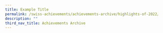 ```yaml
---
title: Example Title
permalink: /swiss-achievements/achievements-archive/highlights-of-2022/
description: ""
third_nav_title: Achievements Archive
---
```

